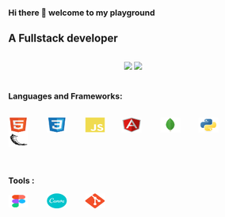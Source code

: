 ### Hi there 👋 welcome to my playground

## A Fullstack developer 
<br>
<div align="center">
  <img height="150rem" width="auto" src="https://github-readme-stats.vercel.app/api?username=Paullete&show_icons=true&theme=tokyonight&include_all_commits=true&count_private=true"/>
  <img height="150rem" width="auto"  src="https://github-readme-stats.vercel.app/api/top-langs/?username=Paullete&layout=compact&langs_count=7&theme=tokyonight"/>
</div>
<br>

### Languages and Frameworks:
<div style="display: inline_block"><br>
    <img align="center" alt="HTML" height="30" width="40" style="margin-right: 2%;"src="https://raw.githubusercontent.com/devicons/devicon/master/icons/html5/html5-original.svg"> &nbsp;&nbsp;&nbsp;&nbsp;&nbsp;
    <img align="center" alt="CSS" height="30" width="40" style="margin-right: 2%;"src="https://raw.githubusercontent.com/devicons/devicon/master/icons/css3/css3-original.svg"> &nbsp;&nbsp;&nbsp;&nbsp;&nbsp;
    <img align="center" alt="Js" height="30" width="40" style="margin-right: 2%;" src="https://raw.githubusercontent.com/devicons/devicon/master/icons/javascript/javascript-plain.svg">&nbsp;&nbsp;&nbsp;&nbsp;&nbsp;
    <img align="center" alt="Samuel-Martins-Angular" height="30" width="40" style="margin-right: 2%;"src="https://raw.githubusercontent.com/devicons/devicon/master/icons/angularjs/angularjs-original.svg">
  &nbsp;&nbsp;&nbsp;&nbsp;&nbsp;
    <img align="center" alt="MongoDB" height="30" width="40" style="margin-right: 2%;"src="https://raw.githubusercontent.com/devicons/devicon/master/icons/mongodb/mongodb-original.svg"> &nbsp;&nbsp;&nbsp;&nbsp;&nbsp;
    <img align="center" alt="Python" height="30" width="40" style="margin-right: 2%;"src="https://raw.githubusercontent.com/devicons/devicon/master/icons/python/python-original.svg"> &nbsp;&nbsp;&nbsp;&nbsp;&nbsp;
    <img align="center" alt="Flask" height="30" width="40" style="margin-right: 2%; "src="https://raw.githubusercontent.com/devicons/devicon/master/icons/flask/flask-original.svg"> &nbsp;&nbsp;&nbsp;&nbsp;&nbsp;
</div>

<br>
<br>

### Tools :

<div style="display: inline_block">
    <img align="center" alt="figma" height="25" width="40" style="margin-right: 2%;"src="https://raw.githubusercontent.com/devicons/devicon/master/icons/figma/figma-original.svg"> &nbsp;&nbsp;&nbsp;&nbsp;&nbsp;
    <img align="center" alt="canva" height="30" width="40" style="margin-right: 2%;" src="https://raw.githubusercontent.com/devicons/devicon/master/icons/canva/canva-original.svg"> &nbsp;&nbsp;&nbsp;&nbsp;&nbsp;
    <img align="center" alt="git" height="30" width="40" style="margin-right: 2%;" src="https://raw.githubusercontent.com/devicons/devicon/master/icons/git/git-original.svg">
</div>

<br>
<br>
 

<!-- - 🔭 I’m currently working on ...
- 🌱 I’m currently learning ...
- 👯 I’m looking to collaborate on ...
- 🤔 I’m looking for help with ...
- 💬 Ask me about ...
- 📫 How to reach me: ...
- 😄 Pronouns: ...
- ⚡ Fun fact: ...
--> 
